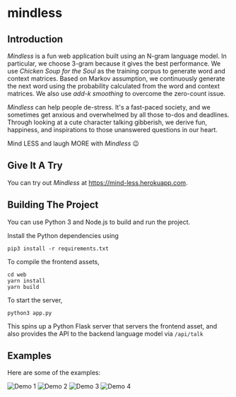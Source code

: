 # mindless

## Introduction

*Mindless* is a fun web application built using an N-gram language model. In particular, we choose 3-gram because it gives the best performance. We use *Chicken Soup for the Soul* as the training corpus to generate word and context matrices. Based on Markov assumption, we continuously generate the next word using the probability calculated from the word and context matrices. We also use *add-k smoothing* to overcome the zero-count issue. 

*Mindless* can help people de-stress. It's a fast-paced society, and we sometimes get anxious and overwhelmed by all those to-dos and deadlines. Through looking at a cute character talking gibberish, we derive fun, happiness, and inspirations to those unanswered questions in our heart. 

Mind LESS and laugh MORE with *Mindless* 😉


## Give It A Try

You can try out *Mindless* at https://mind-less.herokuapp.com.


## Building The Project

You can use Python 3 and Node.js to build and run the project.

Install the Python dependencies using

```
pip3 install -r requirements.txt
```

To compile the frontend assets, 

```
cd web
yarn install
yarn build
```

To start the server,

```
python3 app.py
```

This spins up a Python Flask server that servers the frontend asset,
and also provides the API to the backend language model via `/api/talk`


## Examples

Here are some of the examples: 

![Demo 1](demo_pics/IMG_3990.PNG)
![Demo 2](demo_pics/IMG_3992.PNG)
![Demo 3](demo_pics/IMG_3996.PNG)
![Demo 4](demo_pics/IMG_4002.PNG)